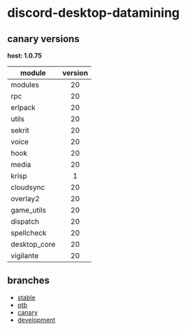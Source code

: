 # discord-desktop-datamining

## canary versions

**host: 1.0.75**

| module | version |
| ------ | :-----: |
| modules | 20 |
| rpc | 20 |
| erlpack | 20 |
| utils | 20 |
| sekrit | 20 |
| voice | 20 |
| hook | 20 |
| media | 20 |
| krisp | 1 |
| cloudsync | 20 |
| overlay2 | 20 |
| game_utils | 20 |
| dispatch | 20 |
| spellcheck | 20 |
| desktop_core | 20 |
| vigilante | 20 |

## branches

- [stable](https://github.com/OpenAsar/discord-desktop-datamining/tree/stable)
- [ptb](https://github.com/OpenAsar/discord-desktop-datamining/tree/ptb)
- [canary](https://github.com/OpenAsar/discord-desktop-datamining/tree/canary)
- [development](https://github.com/OpenAsar/discord-desktop-datamining/tree/development)